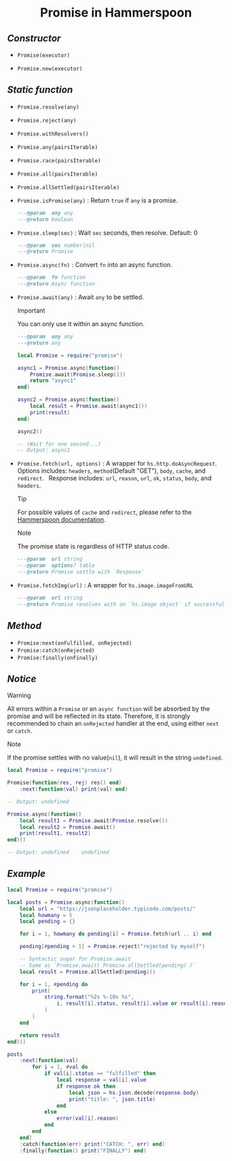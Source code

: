 <center><h1>Promise in Hammerspoon</h1></center>

## _Constructor_
* `Promise(executor)`
  
* `Promise.new(executor)`

## _Static function_
* `Promise.resolve(any)`

* `Promise.reject(any)`

* `Promise.withResolvers()`

* `Promise.any(pairsIterable)`

* `Promise.race(pairsIterable)`

* `Promise.all(pairsIterable)`

* `Promise.allSettled(pairsIterable)`

* `Promise.isPromise(any)` : Return `true` if `any` is a promise.
  ```lua
  ---@param  any any
  ---@return boolean
  ```

* `Promise.sleep(sec)` : Wait `sec` seconds, then resolve. Default: 0
  ```lua
  ---@param  sec number|nil
  ---@return Promise
  ```

* `Promise.async(fn)` : Convert `fn` into an async function.
  ```lua
  ---@param  fn function
  ---@return Async function
  ```

* `Promise.await(any)` : Await `any` to be settled.
  > [!IMPORTANT]  
  > You can only use it within an async function.
  ```lua
  ---@param  any any
  ---@return any

  local Promise = require("promise")

  async1 = Promise.async(function()
      Promise.await(Promise.sleep(1))
      return "async1"
  end)

  async2 = Promise.async(function()
      local result = Promise.await(async1())
      print(result)
  end)

  async2()

  -- (Wait for one second...)
  -- Output: async1
  ```

* `Promise.fetch(url, options)` : A wrapper for `hs.http.doAsyncRequest`.
  &ensp;Options includes: 
  `headers`, `method`(Default "GET"), `body`, `cache`, and `redirect`.
  &ensp;Response includes:
  `url`, `reason`, `url`, `ok`, `status`, `body`, and `headers`.

  > [!TIP]
  > For possible values of `cache` and `redirect`, please refer to the
  [Hammerspoon documentation](https://www.hammerspoon.org/docs/hs.http.html#doAsyncRequest).

  > [!NOTE]  
  > The promise state is regardless of HTTP status code.

  ```lua
  ---@param  url string
  ---@param  options? table
  ---@return Promise settle with `Response`
  ```

* `Promise.fetchImg(url)` : A wrapper for `hs.image.imageFromURL`
  ```lua
  ---@param  url string
  ---@return Promise resolves with an `hs.image object` if successful.
  ```

## _Method_
* `Promise:next(onFulfilled, onRejected)`
* `Promise:catch(onRejected)`
* `Promise:finally(onFinally)`

## _Notice_
> [!WARNING]  
> All errors within a `Promise` or an `async function` will be absorbed by the 
> promise and will be reflected in its state. Therefore, it is strongly recommended to 
> chain an `onRejected` handler at the end, using either `next` or `catch`.

> [!NOTE]  
> If the promise settles with no value(`nil`), it will result in the 
> string `undefined`.
```lua
local Promise = require("promise")

Promise(function(res, rej) res() end)
    :next(function(val) print(val) end)

-- Output: undefined

Promise.async(function()
    local result1 = Promise.await(Promise.resolve())
    local result2 = Promise.await()
    print(result1, result2)
end)()

-- Output: undefined	undefined
```

## _Example_
```lua
local Promise = require("promise")

local posts = Promise.async(function()
    local url = "https://jsonplaceholder.typicode.com/posts/"
    local howmany = 5
    local pending = {}

    for i = 1, howmany do pending[i] = Promise.fetch(url .. i) end

    pending[#pending + 1] = Promise.reject("rejected by myself")

    -- Syntactic sugar for Promise.await
    -- Same as `Promise.await( Promise.allSettled(pending) )`
    local result = Promise.allSettled(pending)()

    for i = 1, #pending do
        print(
            string.format("%2s %-10s %s",
                i, result[i].status, result[i].value or result[i].reason
            )
        )
    end

    return result
end)()

posts
    :next(function(val)
        for i = 1, #val do
            if val[i].status == "fulfilled" then
                local response = val[i].value
                if response.ok then
                    local json = hs.json.decode(response.body)
                    print("title: ", json.title)
                end
            else
                error(val[i].reason)
            end
        end
    end)
    :catch(function(err) print("CATCH: ", err) end)
    :finally(function() print("FINALLY") end)
```


